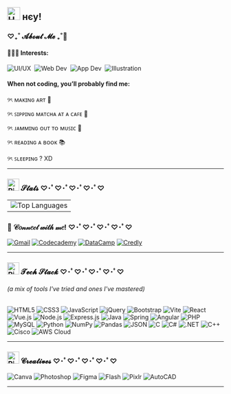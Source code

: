 ## <img src="https://img.icons8.com/fluency/48/000000/hello-kitty.png" width="30" height="30" alt="Hello Kitty"  />   нєу! 

### ♡₊˚ 𝓐𝓫𝓸𝓾𝓽 𝓜𝓮  ₊˚🎀 

#### 👩🏻‍💻 Interests:
<div style="display: flex; flex-wrap: wrap; gap: 8px;">
  <img src="https://img.shields.io/badge/🎨_UI/UX-FFC0CB?style=flat&logo=adobexd&logoColor=white" alt="UI/UX">
  <img src="https://img.shields.io/badge/💻_Web_Dev-61DAFB?style=flat&logo=react&logoColor=white" alt="Web Dev">
  <img src="https://img.shields.io/badge/📱_App_Dev-02569B?style=flat&logo=flutter&logoColor=white" alt="App Dev">
  <img src="https://img.shields.io/badge/✏️_Illustration-FF9EB6?style=flat&logo=adobe_illustrator&logoColor=white" alt="Illustration">
</div>


#### When not coding, you’ll probably find me:

୨ৎ ᴍᴀᴋɪɴɢ ᴀʀᴛ 🎨

୨ৎ ꜱɪᴘᴘɪɴɢ ᴍᴀᴛᴄʜᴀ ᴀᴛ ᴀ ᴄᴀꜰᴇ 🍵

୨ৎ ᴊᴀᴍᴍɪɴɢ ᴏᴜᴛ ᴛᴏ ᴍᴜꜱɪᴄ 🎸

୨ৎ ʀᴇᴀᴅɪɴɢ ᴀ ʙᴏᴏᴋ 📚

୨ৎ ꜱʟᴇᴇᴘɪɴɢ ? XD 



---
### <img src="https://cdn-icons-png.flaticon.com/512/12709/12709566.png" width="28" height="28" alt="Pink bow"/> 𝓢𝓽𝓪𝓽𝓼    ♡･ﾟ♡･ﾟ♡･ﾟ♡･ﾟ♡

<table>
  <tr>
    <td>
     <img src="https://github-readme-stats.vercel.app/api/top-langs/?username=missglasses&layout=compact&hide_border=true&title_color=e25098&text_color=333333&bg_color=ffffff&langs_count=6&hide=scss" alt="Top Languages" />
    </td>
  </tr>
</table>



### 💌 𝒞𝑜𝓃𝓃𝑒𝒸𝓉 𝓌𝒾𝓉𝒽 𝓂𝑒! ♡･ﾟ♡･ﾟ♡･ﾟ♡･ﾟ♡

[![Gmail](https://img.shields.io/badge/cindylepss@gmail.com-FFB6C1?style=for-the-badge&logo=gmail&logoColor=EA4335&labelColor=FFDBE9)](mailto:cindylepss@gmail.com)
[![Codecademy](https://img.shields.io/badge/Codecademy_•_missglasses-1F4056?style=for-the-badge&logo=codecademy&logoColor=white)](https://codecademy.com/profiles/missglasses) [![DataCamp](https://img.shields.io/badge/DataCamp_•_Cindy_Lepatan-05192D?style=for-the-badge&logo=datacamp&logoColor=03E860)](https://www.datacamp.com/portfolio/22103328) [![Credly](https://img.shields.io/badge/Credly_•_Cindy_Lepatan_-FF9EB6?style=for-the-badge&logo=credly&logoColor=white)](https://www.credly.com/users/cindy-lepatan/badges#credly)

---

### <img src="https://cdn-icons-png.flaticon.com/512/12709/12709566.png" width="28" height="28" alt="Pink bow"/> 𝓣𝓮𝓬𝓱 𝓢𝓽𝓪𝓬𝓴    ♡･ﾟ♡･ﾟ♡･ﾟ♡･ﾟ♡
###### (a mix of tools I've tried and ones I've mastered)

![HTML5](https://img.shields.io/badge/html5-%23E34F26.svg?style=for-the-badge&logo=html5&logoColor=white) ![CSS3](https://img.shields.io/badge/css3-%231572B6.svg?style=for-the-badge&logo=css3&logoColor=white) ![JavaScript](https://img.shields.io/badge/javascript-%23323330.svg?style=for-the-badge&logo=javascript&logoColor=%23F7DF1E) ![jQuery](https://img.shields.io/badge/jquery-%230769AD.svg?style=for-the-badge&logo=jquery&logoColor=white) ![Bootstrap](https://img.shields.io/badge/bootstrap-%23563D7C.svg?style=for-the-badge&logo=bootstrap&logoColor=white) ![Vite](https://img.shields.io/badge/vite-646CFF?style=for-the-badge&logo=vite&logoColor=FFD62E) ![React](https://img.shields.io/badge/react-%2320232a.svg?style=for-the-badge&logo=react&logoColor=%2361DAFB) ![Vue.js](https://img.shields.io/badge/vue.js-35495E?style=for-the-badge&logo=vue.js&logoColor=4FC08D)
 ![Node.js](https://img.shields.io/badge/node.js-339933?style=for-the-badge&logo=nodedotjs&logoColor=white) ![Express.js](https://img.shields.io/badge/express.js-%23404d59.svg?style=for-the-badge&logo=express&logoColor=%2361DAFB) ![Java](https://img.shields.io/badge/java-%23ED8B00.svg?style=for-the-badge&logo=openjdk&logoColor=white) ![Spring](https://img.shields.io/badge/spring-%236DB33F.svg?style=for-the-badge&logo=spring&logoColor=white) ![Angular](https://img.shields.io/badge/angular-%23DD0031.svg?style=for-the-badge&logo=angular&logoColor=white)
 ![PHP](https://img.shields.io/badge/php-%23777BB4.svg?style=for-the-badge&logo=php&logoColor=white) ![MySQL](https://img.shields.io/badge/mysql-%2300f.svg?style=for-the-badge&logo=mysql&logoColor=white) ![Python](https://img.shields.io/badge/python-3670A0?style=for-the-badge&logo=python&logoColor=ffdd54) ![NumPy](https://img.shields.io/badge/numpy-%23013243.svg?style=for-the-badge&logo=numpy&logoColor=white) ![Pandas](https://img.shields.io/badge/pandas-%23150458.svg?style=for-the-badge&logo=pandas&logoColor=white) ![JSON](https://img.shields.io/badge/json-%23000000.svg?style=for-the-badge&logo=json&logoColor=white) ![C](https://img.shields.io/badge/C-%2300599C.svg?style=for-the-badge&logo=c&logoColor=white) ![C#](https://img.shields.io/badge/c%23-%23239120.svg?style=for-the-badge&logo=c-sharp&logoColor=white)
![.NET](https://img.shields.io/badge/.NET-512BD4?style=for-the-badge&logo=dotnet&logoColor=white) ![C++](https://img.shields.io/badge/c++-%2300599C.svg?style=for-the-badge&logo=c%2B%2B&logoColor=white) ![Cisco](https://img.shields.io/badge/cisco-%23004997.svg?style=for-the-badge&logo=cisco&logoColor=white) ![AWS Cloud](https://img.shields.io/badge/AWS%20Cloud-FF9900?style=for-the-badge&logo=amazonaws&logoColor=white)


---
### <img src="https://cdn-icons-png.flaticon.com/512/12709/12709566.png" width="28" height="28" alt="Pink bow"/> 𝓒𝓻𝓮𝓪𝓽𝓲𝓿𝓮𝓼    ♡･ﾟ♡･ﾟ♡･ﾟ♡･ﾟ♡ 

![Canva](https://img.shields.io/badge/Canva-%2300C4CC.svg?style=for-the-badge&logo=Canva&logoColor=white)  ![Photoshop](https://img.shields.io/badge/Adobe%20Photoshop-31A8FF.svg?style=for-the-badge&logo=Adobe%20Photoshop&logoColor=white)  ![Figma](https://img.shields.io/badge/Figma-%23F24E1E.svg?style=for-the-badge&logo=figma&logoColor=white)  ![Flash](https://img.shields.io/badge/Adobe%20Flash-F01529.svg?style=for-the-badge&logo=adobe&logoColor=white) ![Pixlr](https://img.shields.io/badge/Pixlr-00B2FF.svg?style=for-the-badge&logo=pixlr&logoColor=white) ![AutoCAD](https://img.shields.io/badge/AutoCAD-%23E12020.svg?style=for-the-badge&logo=autodesk&logoColor=white)

---
